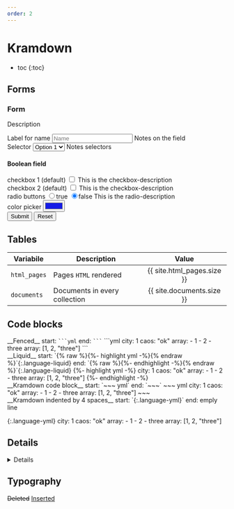 ```yaml
---
order: 2
---
```


# Kramdown

* toc
{:toc}

## Forms

<form class="prevent-default">
  <h3>Form</h3>
  <p>Description</p>
  <div>
    <label for="name">Label for name</label>
    <input type="text" name="name" placeholder="Name">
    <span>Notes on the field</span>
  </div>
  <div>
    <label for="select">Selector</label>
    <select name="select">
      <option value="1">Option 1</option>
      <option value="2">Option 2</option>
    </select>
    <span>Notes selectors</span>
  </div>
  <h4>Boolean field</h4>
  <div>
    <label for="boolean[checkbox1]" class="boolean">checkbox 1 (default)</label>
    <input type="checkbox" id="boolean[checkbox1]" name="boolean[checkbox1]" aria-label="checkbox1" value="true" data-boolean="true" />
    <span>This is the checkbox-description</span>
  </div>
  <div>
    <label for="boolean[checkbox2]" class="boolean">checkbox 2 (default)</label>
    <input type="checkbox" id="boolean[checkbox2]" name="boolean[checkbox2]" aria-label="checkbox2" value="true" data-boolean="true" />
    <span>This is the checkbox-description</span>
  </div>
  <div>
    <label for="boolean[radio]">radio buttons</label>
    <label class="radio"><input type="radio" id="boolean[radio]" name="boolean[radio]" data-boolean="true" value="true" />true</label>
    <label class="radio"><input type="radio" id="boolean[radio]" name="boolean[radio]" checked="" data-boolean="true" value="false" />false</label>
    <span>This is the radio-description</span>
  </div>
  <div>
    <label for="string[color]">color picker</label>
    <input type="color" id="string[color]" name="string[color]" aria-label="color" value="#151ce6" />
  </div>
  <div class="buttons">
    <input type="submit">
    <input type="reset">
  </div>
</form>

## Tables

Variabile | Description | Value
---|---|:---:
`html_pages` | Pages `HTML` rendered | {{ site.html_pages.size }}
`documents` | Documents in every collection | {{ site.documents.size }}

## Code blocks

<div class="grid">
  <div markdown=1>
__Fenced__  
start: <code>```yml</code>  
end: <code>```</code>
```yml
city: 1
caos: "ok"
array:
  - 1
  - 2
  - three
array: [1, 2, "three"]
```
  </div>
  <div markdown=1>
__Liquid__  
start: `{% raw %}{%- highlight yml -%}{% endraw %}`{:.language-liquid}  
end: `{% raw %}{%- endhighlight -%}{% endraw %}`{:.language-liquid}
{%- highlight yml -%}
city: 1
caos: "ok"
array:
  - 1
  - 2
  - three
array: [1, 2, "three"]
{%- endhighlight -%}
  </div>
</div>
<div class="grid">
<div markdown=1>
__Kramdown code block__  
start: `~~~ yml`  
end: `~~~`
~~~ yml
city: 1
caos: "ok"
array:
  - 1
  - 2
  - three
array: [1, 2, "three"]
~~~
</div>
<div markdown=1>
__Kramdown indented by 4 spaces__  
start: `{:.language-yml}`  
end: emply line

{:.language-yml}
    city: 1
    caos: "ok"
    array:
      - 1
      - 2
      - three
    array: [1, 2, "three"]
</div>
</div>

## Details

<details>
  <summary>Details</summary>
  Lorem ipsum dolor sit amet, consectetur adipisicing elit, sed do eiusmod tempor incididunt ut labore et dolore magna aliqua. Ut enim ad minim veniam, quis nostrud exercitation ullamco laboris nisi ut aliquip ex ea commodo consequat. Duis aute irure dolor in reprehenderit in voluptate velit esse cillum dolore eu fugiat nulla pariatur. Excepteur sint occaecat cupidatat non proident, sunt in culpa qui officia deserunt mollit anim id est laborum.
</details>

## Typography

<del>Deleted</del>
<ins>Inserted</ins>